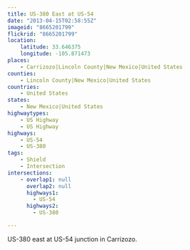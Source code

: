 ```yaml
---
title: US-380 East at US-54
date: "2013-04-15T02:58:55Z"
imageid: "8665201799"
flickrid: "8665201799"
location:
    latitude: 33.646375
    longitude: -105.871473
places:
    - Carrizozo|Lincoln County|New Mexico|United States
counties:
    - Lincoln County|New Mexico|United States
countries:
    - United States
states:
    - New Mexico|United States
highwaytypes:
    - US Highway
    - US Highway
highways:
    - US-54
    - US-380
tags:
    - Shield
    - Intersection
intersections:
    - overlap1: null
      overlap2: null
      highways1:
        - US-54
      highways2:
        - US-380

---
```

US-380 east at US-54 junction in Carrizozo.